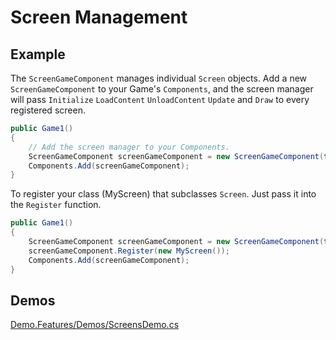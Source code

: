 # Screen Management

## Example
The `ScreenGameComponent` manages individual `Screen` objects.  Add a new `ScreenGameComponent` to your Game's `Components`, and the screen manager will pass `Initialize` `LoadContent` `UnloadContent` `Update` and `Draw` to every registered screen.
```C#
public Game1()
{
    // Add the screen manager to your Components.
    ScreenGameComponent screenGameComponent = new ScreenGameComponent(this);
    Components.Add(screenGameComponent);
}
```
To register your class (MyScreen) that subclasses `Screen`.  Just pass it into the `Register` function.
```C#
public Game1()
{
    ScreenGameComponent screenGameComponent = new ScreenGameComponent(this);
    screenGameComponent.Register(new MyScreen());
    Components.Add(screenGameComponent);
}
```

## Demos
[Demo.Features/Demos/ScreensDemo.cs](https://github.com/craftworkgames/MonoGame.Extended/blob/develop/Source/Demos/Demo.Features/Demos/ScreensDemo.cs)